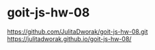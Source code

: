# goit-js-hw-08
https://github.com/JulitaDworak/goit-js-hw-08.git
https://julitadworak.github.io/goit-js-hw-08/
